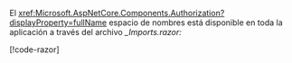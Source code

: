 El <xref:Microsoft.AspNetCore.Components.Authorization?displayProperty=fullName> espacio de nombres está disponible en toda la aplicación a través del archivo *_Imports.razor:*

[!code-razor[](imports-hosted.razor?highlight=2)]
